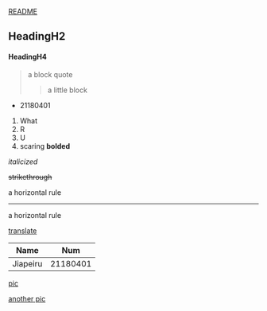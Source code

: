 [README](https://github.com/xiangmonster/testEnglish/blob/main/README.md)
## HeadingH2
#### HeadingH4
> a block quote
> 
>> a little block

- 21180401

1. What
2. R
3. U
4. scaring
 **bolded**
 
 _italicized_

~~strikethrough~~

a horizontal rule

---

a horizontal rule

[translate](https://translate.google.cn/)

|Name     |Num     |
|---------|--------|
|Jiapeiru |21180401|

[pic](https://github.com/xiangmonster/testEnglish/blob/main/v2-4cd800698fdb22d044baf993a2b3b54a_hd.jpg)

[another pic](https://gimg2.baidu.com/image_search/src=http%3A%2F%2Fimage.biaobaiju.com%2Fuploads%2F20190610%2F17%2F1560159158-qZtRIBwspl.jpg&refer=http%3A%2F%2Fimage.biaobaiju.com&app=2002&size=f9999,10000&q=a80&n=0&g=0n&fmt=jpeg?sec=1622028700&t=2565e59e96a9a970190fe98441290e40)

